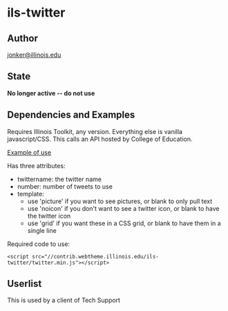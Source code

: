 # ils-twitter

## Author

jonker@illinois.edu

## State

**No longer active -- do not use**

## Dependencies and Examples

Requires Illinois Toolkit, any version. Everything else is vanilla javascript/CSS. This calls an API hosted by College of Education. 

[Example of use](https://contrib.webtheme.illinois.edu/ils-twitter/example.html)

Has three attributes:
* twittername: the twitter name
* number: number of tweets to use
* template: 
     * use 'picture' if you want to see pictures, or blank to only pull text
     * use 'noicon' if you don't want to see a twitter icon, or blank to have the twitter icon
     * use 'grid' if you want these in a CSS grid, or blank to have them in a single line

Required code to use:

    <script src="//contrib.webtheme.illinois.edu/ils-twitter/twitter.min.js"></script>
    
## Userlist

This is used by a client of Tech Support


